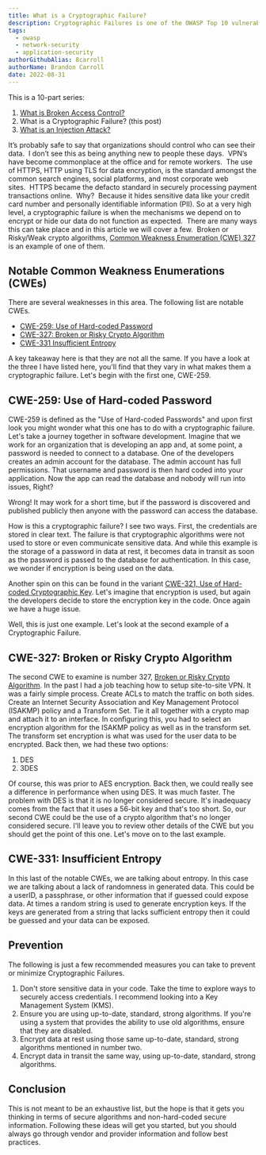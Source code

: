 ```yaml
---
title: What is a Cryptographic Failure?
description: Cryptographic Failures is one of the OWASP Top 10 vulnerabilities and this articles explains what that involves and ways to mitigate it.
tags:
  - owasp
  - network-security
  - application-security
authorGithubAlias: 8carroll
authorName: Brandon Carroll
date: 2022-08-31
---
```

This is a 10-part series:

1. [What is Broken Access Control?](/posts/owasp-top-10-defined/01-what-is-broken-access-control/)
2. What is a Cryptographic Failure? (this post)
3. [What is an Injection Attack?](/posts/owasp-top-10-defined/03-what-is-an-injection-attack/)

It’s probably safe to say that organizations should control who can see their data.  I don’t see this as being anything new to people these days.  VPN’s have become commonplace at the office and for remote workers.  The use of HTTPS, HTTP using TLS for data encryption, is the standard amongst the common search engines, social platforms, and most corporate web sites.  HTTPS became the defacto standard in securely processing payment transactions online.  Why?  Because it hides sensitive data like your credit card number and personally identifiable information (PII). So at a very high level, a cryptographic failure is when the mechanisms we depend on to encrypt or hide our data do not function as expected.  There are many ways this can take place and in this article we will cover a few.  Broken or Risky/Weak crypto algorithms, [Common Weakness Enumeration (CWE) 327](https://cwe.mitre.org/data/definitions/327.html) is an example of one of them.

## Notable Common Weakness Enumerations (CWEs)

There are several weaknesses in this area. The following list are notable CWEs.

- [CWE-259: Use of Hard-coded Password](https://cwe.mitre.org/data/definitions/259.html)
- [CWE-327: Broken or Risky Crypto Algorithm](https://cwe.mitre.org/data/definitions/327.html)
- [CWE-331 Insufficient Entropy](https://cwe.mitre.org/data/definitions/331.html)

A key takeaway here is that they are not all the same. If you have a look at the three I have listed here, you'll find that they vary in what makes them a cryptographic failure. Let's begin with the first one, CWE-259.

## CWE-259: Use of Hard-coded Password

CWE-259 is defined as the "Use of Hard-coded Passwords" and upon first look you might wonder what this one has to do with a cryptographic failure. Let's take a journey together in software development. Imagine that we work for an organization that is developing an app and, at some point, a password is needed to connect to a database. One of the developers creates an admin account for the database. The admin account has full permissions. That username and password is then hard coded into your application. Now the app can read the database and nobody will run into issues, Right? 

Wrong! It may work for a short time, but if the password is discovered and published publicly then anyone with the password can access the database. 

How is this a cryptographic failure? I see two ways. First, the credentials are stored in clear text. The failure is that cryptographic algorithms were not used to store or even communicate sensitive data. And while this example is the storage of a password in data at rest, it becomes data in transit as soon as the password is passed to the database for authentication. In this case, we wonder if encryption is being used on the data.

Another spin on this can be found in the variant [CWE-321, Use of Hard-coded Cryptographic Key](https://cwe.mitre.org/data/definitions/321.html). Let's imagine that encryption is used, but again the developers decide to store the encryption key in the code. Once again we have a huge issue.

Well, this is just one example. Let's look at the second example of a Cryptographic Failure.

## CWE-327: Broken or Risky Crypto Algorithm

The second CWE to examine is number 327, [Broken or Risky Crypto Algorithm](https://cwe.mitre.org/data/definitions/327.html). In the past I had a job teaching how to setup site-to-site VPN. It was a fairly simple process. Create ACLs to match the traffic on both sides. Create an Internet Security Association and Key Management Protocol (ISAKMP) policy and a Transform Set. Tie it all together with a crypto map and attach it to an interface. In configuring this, you had to select an encryption algorithm for the ISAKMP policy as well as in the transform set. The transform set encryption is what was used for the user data to be encrypted. Back then, we had these two options:

1. DES
2. 3DES

Of course, this was prior to AES encryption. Back then, we could really see a difference in performance when using DES. It was much faster. The problem with DES is that it is no longer considered secure. It's inadequacy comes from the fact that it uses a 56-bit key and that's too short. So, our second CWE could be the use of a crypto algorithm that's no longer considered secure. I'll leave you to review other details of the CWE but you should get the point of this one. Let's move on to the last example.

## CWE-331: Insufficient Entropy

In this last of the notable CWEs, we are talking about entropy. In this case we are talking about a lack of randomness in generated data. This could be a userID, a passphrase, or other information that if guessed could expose data. At times a random string is used to generate encryption keys. If the keys are generated from a string that lacks sufficient entropy then it could be guessed and your data can be exposed.

## Prevention

The following is just a few recommended measures you can take to prevent or minimize Cryptographic Failures. 

1. Don't store sensitive data in your code. Take the time to explore ways to securely access credentials. I recommend looking into a Key Management System (KMS).
2. Ensure you are using up-to-date, standard, strong algorithms. If you're using a system that provides the ability to use old algorithms, ensure that they are disabled.
3. Encrypt data at rest using those same up-to-date, standard, strong algorithms mentioned in number two.
4. Encrypt data in transit the same way, using up-to-date, standard, strong algorithms.

## Conclusion
  
This is not meant to be an exhaustive list, but the hope is that it gets you thinking in terms of secure algorithms and non-hard-coded secure information. Following these ideas will get you started, but you should always go through vendor and provider information and follow best practices.
